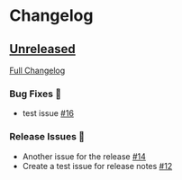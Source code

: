 # Changelog

## [Unreleased](https://github.com/ankitgit/dev-test-new-test/tree/HEAD)

[Full Changelog](https://github.com/ankitgit/dev-test-new-test/compare/v0.0.1...HEAD)

### Bug Fixes 🐛

- test issue [\#16](https://github.com/ankitgit/dev-test-new-test/issues/16)

### Release Issues 🎊

- Another issue for the release [\#14](https://github.com/ankitgit/dev-test-new-test/issues/14)
- Create a test issue for release notes [\#12](https://github.com/ankitgit/dev-test-new-test/issues/12)



